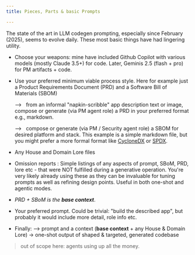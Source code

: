 ```yaml
---
title: Pieces, Parts & basic Prompts

---
```



 
The state of the art in LLM codegen prompting, especially since February (2025), seems to evolve daily. These most basic things have had  lingering utility. 

- Choose your weapons: mine have included Github Copilot with various models (mostly Claude 3.5+) for code. Later, Geminis 2.5 (flash + pro) for PM artifacts + code. 

* Use your preferred minimum viable process style. Here for example just a Product Requirements Document (PRD) and a Software Bill of Materials (SBOM)

   --> &nbsp; from an informal "napkin-scribble" app description text or image, compose or generate (via PM agent role) a PRD in your preferred format e.g., markdown. 
   
   --> &nbsp; compose or generate (via PM / Security agent role) a SBOM for desired platform and stack. This example is a simple markdown file, but you might prefer a more formal format like [CycloneDX](https://cyclonedx.org) or [SPDX](https://en.wikipedia.org/wiki/Software_Package_Data_Exchange).

-  Any House and Domain Lore files

- Omission reports : Simple listings of any aspects of prompt, SBoM, PRD, lore etc - that were NOT fulfilled during a generative operation. You're very likely already using these as they can be invaluable for tuning prompts as well as refining design points. Useful in both one-shot and agentic modes.  

- _PRD + SBoM is the_ ***base context***.

- Your preferred prompt. Could be trivial: "build the described app", but probably it would include more detail, role info etc.

- Finally: 
   --> prompt and a context (**base context** + any House & Domain Lore) -> one-shot output of shaped & targeted, generated codebase


>  out of scope here: agents using up all the money. 
